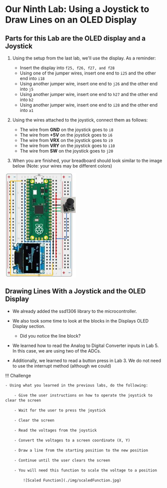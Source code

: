 # Our Ninth Lab: Using a Joystick to Draw Lines on an OLED Display 

## Parts for this Lab are the OLED display and a Joystick

1. Using the setup from the last lab, we'll use the display.  As a reminder:

    - Insert the display into ```f25, f26, f27, and f28```
    - Using one of the jumper wires, insert one end to ```i25``` and the other end into ```i18```
    - Using another jumper wire, insert one end to ```j26``` and the other end into ```j5```
    - Using another jumper wire, insert one end to ```h27``` and the other end into ```b2```
    - Using another jumper wire, insert one end to ```i28``` and the other end into ```a1```

1. Using the wires attached to the joystick, connect them as follows:
    - The wire from **GND** on the joystick goes to ```i8```
    - The wire from **+5V** on the joystick goes to ```i6```
    - The wire from **VRX** on the joystick goes to ```i9```
    - The wire from **VRY** on the joystick goes to ```i10```
    - The wire from **SW** on the joystick goes to ```j20```

1. When you are finished, your breadboard should look similar to the image below (Note: your wires may be different colors)

![Lab 9](./img/lab9.jpg)

## Drawing Lines With a Joystick and the OLED Display

- We already added the ssd1306 library to the microcontroller.

- We also took some time to look at the blocks in the Displays OLED Display section.

    - Did you notice the line block?

- We learned how to read the Analog to Digital Converter inputs in Lab 5.  In this case, we are using two of the ADCs.

- Additionally, we learned to read a button press in Lab 3.  We do not need to use the interrupt method (although we could)

!!! Challenge

    - Using what you learned in the previous labs, do the following:

        - Give the user instructions on how to operate the joystick to clear the screen

        - Wait for the user to press the joystick

        - Clear the screen

        - Read the voltages from the joystick 

        - Convert the voltages to a screen coordinate (X, Y)

        - Draw a line from the starting position to the new position

        - Continue until the user clears the screen

        - You will need this function to scale the voltage to a position

            ![Scaled Function](./img/scaledFunction.jpg)
     
